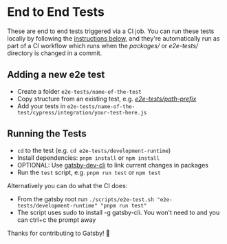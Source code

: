 # End to End Tests

These are end to end tests triggered via a CI job. You can run these tests locally by following the [instructions below](#running-the-tests), and they're automatically run as part of a CI workflow which runs when the _packages/_ or _e2e-tests/_ directory is changed in a commit.

## Adding a new e2e test

- Create a folder `e2e-tests/name-of-the-test`
- Copy structure from an existing test, e.g. [_e2e-tests/path-prefix_](./path-prefix/)
- Add your tests in `e2e-tests/name-of-the-test/cypress/integration/your-test-here.js`

## Running the Tests

- `cd` to the test (e.g. `cd e2e-tests/development-runtime`)
- Install dependencies: `pnpm install` or `npm install`
- OPTIONAL: Use [gatsby-dev-cli][gatsby-dev-cli] to link current changes in packages
- Run the `test` script, e.g. `pnpm run test` or `npm test`

Alternatively you can do what the CI does:

- From the gatsby root run `./scripts/e2e-test.sh "e2e-tests/development-runtime" "pnpm run test"`
- The script uses sudo to install -g gatsby-cli. You won't need to and you can ctrl+c the prompt away

Thanks for contributing to Gatsby! 💜

[gatsby-dev-cli]: https://github.com/gatsbyjs/gatsby/tree/master/packages/gatsby-dev-cli
